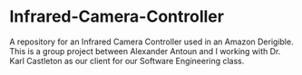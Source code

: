 # Infrared-Camera-Controller
A repository for an Infrared Camera Controller used in an Amazon Derigible. This is a group project between Alexander Antoun and I working with Dr. Karl Castleton as our client for our Software Engineering class.
